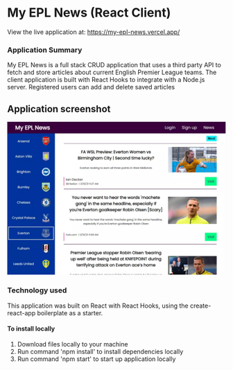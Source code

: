 # My EPL News (React Client)

View the live application at: https://my-epl-news.vercel.app/

### Application Summary

My EPL News is a full stack CRUD application that uses a third party API to fetch and store articles about current English Premier League teams. The client application is built with React Hooks to integrate with a Node.js server. Registered users can add and delete saved articles

## Application screenshot

![gmy epl news screenshot](https://raw.githubusercontent.com/jakeelizondo/my-epl-news-client/master/src/assets/screenshots/epl-news-screenshot.webp)

### Technology used

This application was built on React with React Hooks, using the create-react-app boilerplate as a starter.

#### To install locally

1. Download files locally to your machine
2. Run command 'npm install' to install dependencies locally
3. Run command 'npm start' to start up application locally
